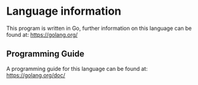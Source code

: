 <!--
TODO: Provide additional language information detailing the version and IDE used
-->
# Language information 
This program is written in Go, further information on this language can be found at:
https://golang.org/

## Programming Guide 
A programming guide for this language can be found at:
https://golang.org/doc/

